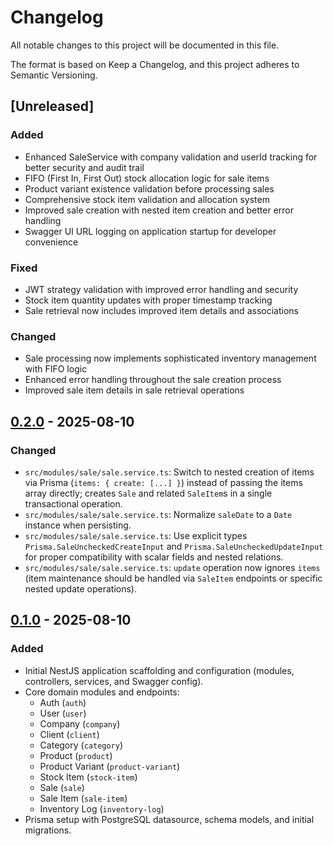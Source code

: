 # Changelog

All notable changes to this project will be documented in this file.

The format is based on Keep a Changelog, and this project adheres to Semantic Versioning.

## [Unreleased]

### Added
- Enhanced SaleService with company validation and userId tracking for better security and audit trail
- FIFO (First In, First Out) stock allocation logic for sale items
- Product variant existence validation before processing sales
- Comprehensive stock item validation and allocation system
- Improved sale creation with nested item creation and better error handling
- Swagger UI URL logging on application startup for developer convenience

### Fixed
- JWT strategy validation with improved error handling and security
- Stock item quantity updates with proper timestamp tracking
- Sale retrieval now includes improved item details and associations

### Changed
- Sale processing now implements sophisticated inventory management with FIFO logic
- Enhanced error handling throughout the sale creation process
- Improved sale item details in sale retrieval operations

## [0.2.0] - 2025-08-10

### Changed
- `src/modules/sale/sale.service.ts`: Switch to nested creation of items via Prisma (`items: { create: [...] }`) instead of passing the items array directly; creates `Sale` and related `SaleItem`s in a single transactional operation.
- `src/modules/sale/sale.service.ts`: Normalize `saleDate` to a `Date` instance when persisting.
- `src/modules/sale/sale.service.ts`: Use explicit types `Prisma.SaleUncheckedCreateInput` and `Prisma.SaleUncheckedUpdateInput` for proper compatibility with scalar fields and nested relations.
- `src/modules/sale/sale.service.ts`: `update` operation now ignores `items` (item maintenance should be handled via `SaleItem` endpoints or specific nested update operations).

## [0.1.0] - 2025-08-10

### Added
- Initial NestJS application scaffolding and configuration (modules, controllers, services, and Swagger config).
- Core domain modules and endpoints:
  - Auth (`auth`)
  - User (`user`)
  - Company (`company`)
  - Client (`client`)
  - Category (`category`)
  - Product (`product`)
  - Product Variant (`product-variant`)
  - Stock Item (`stock-item`)
  - Sale (`sale`)
  - Sale Item (`sale-item`)
  - Inventory Log (`inventory-log`)
- Prisma setup with PostgreSQL datasource, schema models, and initial migrations.

[0.2.0]: https://example.com/compare/v0.1.0...v0.2.0
[0.1.0]: https://example.com/releases/v0.1.0
